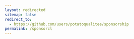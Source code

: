 ```yaml
---
layout: redirected
sitemap: false
redirect_to:
  - https://github.com/users/potatoqualitee/sponsorship
permalink: /sponsorcl
---
```

